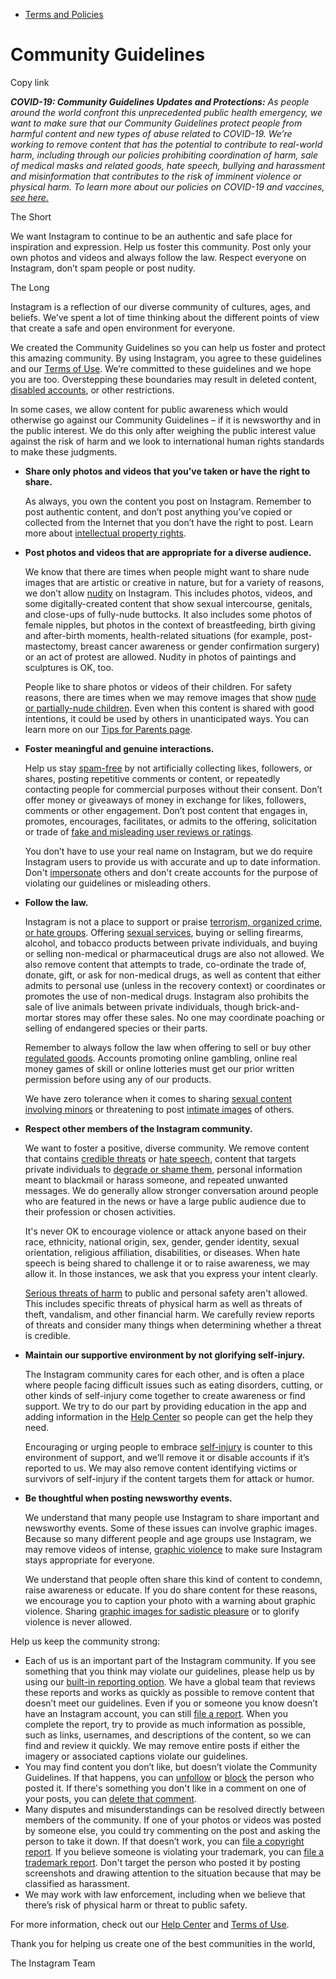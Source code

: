 *   [Terms and Policies](https://help.instagram.com/1417489251945243/?helpref=breadcrumb)

Community Guidelines
====================

Copy link

_**COVID-19: Community Guidelines Updates and Protections:** As people around the world confront this unprecedented public health emergency, we want to make sure that our Community Guidelines protect people from harmful content and new types of abuse related to COVID-19. We’re working to remove content that has the potential to contribute to real-world harm, including through our policies prohibiting coordination of harm, sale of medical masks and related goods, hate speech, bullying and harassment and misinformation that contributes to the risk of imminent violence or physical harm. To learn more about our policies on COVID-19 and vaccines, [see here.](https://help.instagram.com/697825587576762?helpref=faq_content)_

The Short

We want Instagram to continue to be an authentic and safe place for inspiration and expression. Help us foster this community. Post only your own photos and videos and always follow the law. Respect everyone on Instagram, don’t spam people or post nudity.

The Long

Instagram is a reflection of our diverse community of cultures, ages, and beliefs. We’ve spent a lot of time thinking about the different points of view that create a safe and open environment for everyone.

We created the Community Guidelines so you can help us foster and protect this amazing community. By using Instagram, you agree to these guidelines and our [Terms of Use](https://www.instagram.com/legal/terms). We’re committed to these guidelines and we hope you are too. Overstepping these boundaries may result in deleted content, [disabled accounts](https://help.instagram.com/366993040048856?helpref=faq_content), or other restrictions.

In some cases, we allow content for public awareness which would otherwise go against our Community Guidelines – if it is newsworthy and in the public interest. We do this only after weighing the public interest value against the risk of harm and we look to international human rights standards to make these judgments.

*   **Share only photos and videos that you’ve taken or have the right to share.**
    
    As always, you own the content you post on Instagram. Remember to post authentic content, and don’t post anything you’ve copied or collected from the Internet that you don’t have the right to post. Learn more about [intellectual property rights](https://help.instagram.com/126382350847838?helpref=faq_content).
    
*   **Post photos and videos that are appropriate for a diverse audience.**
    
    We know that there are times when people might want to share nude images that are artistic or creative in nature, but for a variety of reasons, we don’t allow [nudity](https://l.instagram.com/?u=https%3A%2F%2Fwww.facebook.com%2Fcommunitystandards%2Fadult_nudity_sexual_activity&e=AT15mO52PWo90MNQjN3sBVIVhsdqqOB5fPvelhgw6tPIFlPk-IoZbkvmehXpyEdOwMJCvOa8Jv1sS_ZuZ1eVA3tRa6AZWM-1lv5ORso71154E04nsQx22mWltqOQSj68ebTWC8tYxcTtlxK9VzeLy0n0XZQAQ3B17Szdlw) on Instagram. This includes photos, videos, and some digitally-created content that show sexual intercourse, genitals, and close-ups of fully-nude buttocks. It also includes some photos of female nipples, but photos in the context of breastfeeding, birth giving and after-birth moments, health-related situations (for example, post-mastectomy, breast cancer awareness or gender confirmation surgery) or an act of protest are allowed. Nudity in photos of paintings and sculptures is OK, too.
    
    People like to share photos or videos of their children. For safety reasons, there are times when we may remove images that show [nude or partially-nude children](https://l.instagram.com/?u=https%3A%2F%2Fwww.facebook.com%2Fcommunitystandards%2Fchild_nudity_sexual_exploitation&e=AT15mO52PWo90MNQjN3sBVIVhsdqqOB5fPvelhgw6tPIFlPk-IoZbkvmehXpyEdOwMJCvOa8Jv1sS_ZuZ1eVA3tRa6AZWM-1lv5ORso71154E04nsQx22mWltqOQSj68ebTWC8tYxcTtlxK9VzeLy0n0XZQAQ3B17Szdlw). Even when this content is shared with good intentions, it could be used by others in unanticipated ways. You can learn more on our [Tips for Parents page](https://help.instagram.com/154475974694511/?helpref=faq_content).
    
*   **Foster meaningful and genuine interactions.**
    
    Help us stay [spam-free](https://l.instagram.com/?u=https%3A%2F%2Fwww.facebook.com%2Fcommunitystandards%2Fspam&e=AT15mO52PWo90MNQjN3sBVIVhsdqqOB5fPvelhgw6tPIFlPk-IoZbkvmehXpyEdOwMJCvOa8Jv1sS_ZuZ1eVA3tRa6AZWM-1lv5ORso71154E04nsQx22mWltqOQSj68ebTWC8tYxcTtlxK9VzeLy0n0XZQAQ3B17Szdlw) by not artificially collecting likes, followers, or shares, posting repetitive comments or content, or repeatedly contacting people for commercial purposes without their consent. Don’t offer money or giveaways of money in exchange for likes, followers, comments or other engagement. Don’t post content that engages in, promotes, encourages, facilitates, or admits to the offering, solicitation or trade of [fake and misleading user reviews or ratings](https://l.instagram.com/?u=https%3A%2F%2Fwww.facebook.com%2Fcommunitystandards%2Ffraud_deception&e=AT15mO52PWo90MNQjN3sBVIVhsdqqOB5fPvelhgw6tPIFlPk-IoZbkvmehXpyEdOwMJCvOa8Jv1sS_ZuZ1eVA3tRa6AZWM-1lv5ORso71154E04nsQx22mWltqOQSj68ebTWC8tYxcTtlxK9VzeLy0n0XZQAQ3B17Szdlw).
    
    You don’t have to use your real name on Instagram, but we do require Instagram users to provide us with accurate and up to date information. Don't [impersonate](https://l.instagram.com/?u=https%3A%2F%2Fwww.facebook.com%2Fcommunitystandards%2Fmisrepresentation&e=AT15mO52PWo90MNQjN3sBVIVhsdqqOB5fPvelhgw6tPIFlPk-IoZbkvmehXpyEdOwMJCvOa8Jv1sS_ZuZ1eVA3tRa6AZWM-1lv5ORso71154E04nsQx22mWltqOQSj68ebTWC8tYxcTtlxK9VzeLy0n0XZQAQ3B17Szdlw) others and don't create accounts for the purpose of violating our guidelines or misleading others.
    
*   **Follow the law.**
    
    Instagram is not a place to support or praise [terrorism, organized crime, or hate groups](https://l.instagram.com/?u=https%3A%2F%2Fwww.facebook.com%2Fcommunitystandards%2Fdangerous_individuals_organizations&e=AT15mO52PWo90MNQjN3sBVIVhsdqqOB5fPvelhgw6tPIFlPk-IoZbkvmehXpyEdOwMJCvOa8Jv1sS_ZuZ1eVA3tRa6AZWM-1lv5ORso71154E04nsQx22mWltqOQSj68ebTWC8tYxcTtlxK9VzeLy0n0XZQAQ3B17Szdlw). Offering [sexual services](https://l.instagram.com/?u=https%3A%2F%2Fwww.facebook.com%2Fcommunitystandards%2Fsexual_solicitation&e=AT15mO52PWo90MNQjN3sBVIVhsdqqOB5fPvelhgw6tPIFlPk-IoZbkvmehXpyEdOwMJCvOa8Jv1sS_ZuZ1eVA3tRa6AZWM-1lv5ORso71154E04nsQx22mWltqOQSj68ebTWC8tYxcTtlxK9VzeLy0n0XZQAQ3B17Szdlw), buying or selling firearms, alcohol, and tobacco products between private individuals, and buying or selling non-medical or pharmaceutical drugs are also not allowed. We also remove content that attempts to trade, co-ordinate the trade of, donate, gift, or ask for non-medical drugs, as well as content that either admits to personal use (unless in the recovery context) or coordinates or promotes the use of non-medical drugs. Instagram also prohibits the sale of live animals between private individuals, though brick-and-mortar stores may offer these sales. No one may coordinate poaching or selling of endangered species or their parts.
    
    Remember to always follow the law when offering to sell or buy other [regulated goods](https://l.instagram.com/?u=https%3A%2F%2Fwww.facebook.com%2Fcommunitystandards%2Fregulated_goods&e=AT15mO52PWo90MNQjN3sBVIVhsdqqOB5fPvelhgw6tPIFlPk-IoZbkvmehXpyEdOwMJCvOa8Jv1sS_ZuZ1eVA3tRa6AZWM-1lv5ORso71154E04nsQx22mWltqOQSj68ebTWC8tYxcTtlxK9VzeLy0n0XZQAQ3B17Szdlw). Accounts promoting online gambling, online real money games of skill or online lotteries must get our prior written permission before using any of our products.
    
    We have zero tolerance when it comes to sharing [sexual content involving minors](https://l.instagram.com/?u=https%3A%2F%2Fwww.facebook.com%2Fcommunitystandards%2Fchild_nudity_sexual_exploitation&e=AT15mO52PWo90MNQjN3sBVIVhsdqqOB5fPvelhgw6tPIFlPk-IoZbkvmehXpyEdOwMJCvOa8Jv1sS_ZuZ1eVA3tRa6AZWM-1lv5ORso71154E04nsQx22mWltqOQSj68ebTWC8tYxcTtlxK9VzeLy0n0XZQAQ3B17Szdlw) or threatening to post [intimate images](https://l.instagram.com/?u=https%3A%2F%2Fwww.facebook.com%2Fcommunitystandards%2Fsexual_exploitation_adults&e=AT15mO52PWo90MNQjN3sBVIVhsdqqOB5fPvelhgw6tPIFlPk-IoZbkvmehXpyEdOwMJCvOa8Jv1sS_ZuZ1eVA3tRa6AZWM-1lv5ORso71154E04nsQx22mWltqOQSj68ebTWC8tYxcTtlxK9VzeLy0n0XZQAQ3B17Szdlw) of others.
    
*   **Respect other members of the Instagram community.**
    
    We want to foster a positive, diverse community. We remove content that contains [credible threats](https://l.instagram.com/?u=https%3A%2F%2Fwww.facebook.com%2Fcommunitystandards%2Fcredible_violence&e=AT15mO52PWo90MNQjN3sBVIVhsdqqOB5fPvelhgw6tPIFlPk-IoZbkvmehXpyEdOwMJCvOa8Jv1sS_ZuZ1eVA3tRa6AZWM-1lv5ORso71154E04nsQx22mWltqOQSj68ebTWC8tYxcTtlxK9VzeLy0n0XZQAQ3B17Szdlw) or [hate speech](https://l.instagram.com/?u=https%3A%2F%2Fwww.facebook.com%2Fcommunitystandards%2Fhate_speech&e=AT15mO52PWo90MNQjN3sBVIVhsdqqOB5fPvelhgw6tPIFlPk-IoZbkvmehXpyEdOwMJCvOa8Jv1sS_ZuZ1eVA3tRa6AZWM-1lv5ORso71154E04nsQx22mWltqOQSj68ebTWC8tYxcTtlxK9VzeLy0n0XZQAQ3B17Szdlw), content that targets private individuals to [degrade or shame them](https://l.instagram.com/?u=https%3A%2F%2Fwww.facebook.com%2Fcommunitystandards%2Fbullying&e=AT15mO52PWo90MNQjN3sBVIVhsdqqOB5fPvelhgw6tPIFlPk-IoZbkvmehXpyEdOwMJCvOa8Jv1sS_ZuZ1eVA3tRa6AZWM-1lv5ORso71154E04nsQx22mWltqOQSj68ebTWC8tYxcTtlxK9VzeLy0n0XZQAQ3B17Szdlw), personal information meant to blackmail or harass someone, and repeated unwanted messages. We do generally allow stronger conversation around people who are featured in the news or have a large public audience due to their profession or chosen activities.
    
    It's never OK to encourage violence or attack anyone based on their race, ethnicity, national origin, sex, gender, gender identity, sexual orientation, religious affiliation, disabilities, or diseases. When hate speech is being shared to challenge it or to raise awareness, we may allow it. In those instances, we ask that you express your intent clearly.
    
    [Serious threats of harm](https://l.instagram.com/?u=https%3A%2F%2Fwww.facebook.com%2Fcommunitystandards%2Fcredible_violence&e=AT15mO52PWo90MNQjN3sBVIVhsdqqOB5fPvelhgw6tPIFlPk-IoZbkvmehXpyEdOwMJCvOa8Jv1sS_ZuZ1eVA3tRa6AZWM-1lv5ORso71154E04nsQx22mWltqOQSj68ebTWC8tYxcTtlxK9VzeLy0n0XZQAQ3B17Szdlw) to public and personal safety aren't allowed. This includes specific threats of physical harm as well as threats of theft, vandalism, and other financial harm. We carefully review reports of threats and consider many things when determining whether a threat is credible.
    
*   **Maintain our supportive environment by not glorifying self-injury.**
    
    The Instagram community cares for each other, and is often a place where people facing difficult issues such as eating disorders, cutting, or other kinds of self-injury come together to create awareness or find support. We try to do our part by providing education in the app and adding information in the [Help Center](https://help.instagram.com/) so people can get the help they need.
    
    Encouraging or urging people to embrace [self-injury](https://l.instagram.com/?u=https%3A%2F%2Fwww.facebook.com%2Fcommunitystandards%2Fsuicide_self_injury_violence&e=AT15mO52PWo90MNQjN3sBVIVhsdqqOB5fPvelhgw6tPIFlPk-IoZbkvmehXpyEdOwMJCvOa8Jv1sS_ZuZ1eVA3tRa6AZWM-1lv5ORso71154E04nsQx22mWltqOQSj68ebTWC8tYxcTtlxK9VzeLy0n0XZQAQ3B17Szdlw) is counter to this environment of support, and we’ll remove it or disable accounts if it’s reported to us. We may also remove content identifying victims or survivors of self-injury if the content targets them for attack or humor.
    
*   **Be thoughtful when posting newsworthy events.**
    
    We understand that many people use Instagram to share important and newsworthy events. Some of these issues can involve graphic images. Because so many different people and age groups use Instagram, we may remove videos of intense, [graphic violence](https://l.instagram.com/?u=https%3A%2F%2Fwww.facebook.com%2Fcommunitystandards%2Fgraphic_violence&e=AT15mO52PWo90MNQjN3sBVIVhsdqqOB5fPvelhgw6tPIFlPk-IoZbkvmehXpyEdOwMJCvOa8Jv1sS_ZuZ1eVA3tRa6AZWM-1lv5ORso71154E04nsQx22mWltqOQSj68ebTWC8tYxcTtlxK9VzeLy0n0XZQAQ3B17Szdlw) to make sure Instagram stays appropriate for everyone.
    
    We understand that people often share this kind of content to condemn, raise awareness or educate. If you do share content for these reasons, we encourage you to caption your photo with a warning about graphic violence. Sharing [graphic images for sadistic pleasure](https://l.instagram.com/?u=https%3A%2F%2Fwww.facebook.com%2Fcommunitystandards%2Fcruel_insensitive&e=AT15mO52PWo90MNQjN3sBVIVhsdqqOB5fPvelhgw6tPIFlPk-IoZbkvmehXpyEdOwMJCvOa8Jv1sS_ZuZ1eVA3tRa6AZWM-1lv5ORso71154E04nsQx22mWltqOQSj68ebTWC8tYxcTtlxK9VzeLy0n0XZQAQ3B17Szdlw) or to glorify violence is never allowed.
    

Help us keep the community strong:

*   Each of us is an important part of the Instagram community. If you see something that you think may violate our guidelines, please help us by using our [built-in reporting option](https://help.instagram.com/165828726894770?helpref=faq_content). We have a global team that reviews these reports and works as quickly as possible to remove content that doesn’t meet our guidelines. Even if you or someone you know doesn’t have an Instagram account, you can still [file a report](https://help.instagram.com/contact/383679321740945). When you complete the report, try to provide as much information as possible, such as links, usernames, and descriptions of the content, so we can find and review it quickly. We may remove entire posts if either the imagery or associated captions violate our guidelines.
*   You may find content you don’t like, but doesn’t violate the Community Guidelines. If that happens, you can [unfollow](https://help.instagram.com/286340048138725?helpref=faq_content) or [block](https://help.instagram.com/426700567389543/?helpref=faq_content) the person who posted it. If there's something you don't like in a comment on one of your posts, you can [delete that comment](https://help.instagram.com/289098941190483?helpref=faq_content).
*   Many disputes and misunderstandings can be resolved directly between members of the community. If one of your photos or videos was posted by someone else, you could try commenting on the post and asking the person to take it down. If that doesn’t work, you can [file a copyright report](https://help.instagram.com/126382350847838?helpref=faq_content). If you believe someone is violating your trademark, you can [file a trademark report](https://help.instagram.com/222826637847963?helpref=faq_content). Don't target the person who posted it by posting screenshots and drawing attention to the situation because that may be classified as harassment.
*   We may work with law enforcement, including when we believe that there’s risk of physical harm or threat to public safety.

For more information, check out our [Help Center](https://help.instagram.com/) and [Terms of Use](https://l.instagram.com/?u=http%3A%2F%2Finstagram.com%2Flegal%2Fterms%2F%23&e=AT15mO52PWo90MNQjN3sBVIVhsdqqOB5fPvelhgw6tPIFlPk-IoZbkvmehXpyEdOwMJCvOa8Jv1sS_ZuZ1eVA3tRa6AZWM-1lv5ORso71154E04nsQx22mWltqOQSj68ebTWC8tYxcTtlxK9VzeLy0n0XZQAQ3B17Szdlw).

Thank you for helping us create one of the best communities in the world,

The Instagram Team